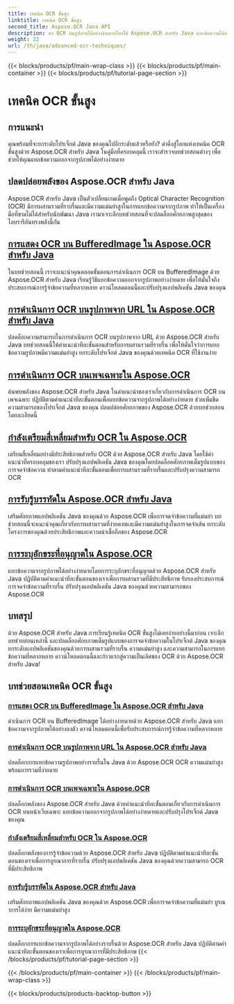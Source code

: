 ```yaml
---
title: เทคนิค OCR ขั้นสูง
linktitle: เทคนิค OCR ขั้นสูง
second_title: Aspose.OCR Java API
description: ทำ OCR บนรูปภาพได้อย่างง่ายดายโดยใช้ Aspose.OCR สำหรับ Java แยกข้อความได้อย่างราบรื่นด้วยความแม่นยำสูง ปรับปรุงโปรเจ็กต์ Java ของคุณด้วยการจดจำข้อความที่หลากหลาย
weight: 22
url: /th/java/advanced-ocr-techniques/
---
```


{{< blocks/products/pf/main-wrap-class >}}
{{< blocks/products/pf/main-container >}}
{{< blocks/products/pf/tutorial-page-section >}}

# เทคนิค OCR ขั้นสูง

## การแนะนำ

คุณพร้อมที่จะยกระดับโปรเจ็กต์ Java ของคุณไปอีกระดับแล้วหรือยัง? ดำดิ่งสู่โลกแห่งเทคนิค OCR ขั้นสูงด้วย Aspose.OCR สำหรับ Java ในคู่มือที่ครอบคลุมนี้ เราจะสำรวจบทช่วยสอนต่างๆ เพื่อช่วยให้คุณแยกข้อความออกจากรูปภาพได้อย่างง่ายดาย

## ปลดปล่อยพลังของ Aspose.OCR สำหรับ Java

Aspose.OCR สำหรับ Java เป็นตัวเปลี่ยนเกมเมื่อพูดถึง Optical Character Recognition (OCR) มีการผสานรวมที่ราบรื่นและมีความแม่นยำสูงในการแยกข้อความจากรูปภาพ ทำให้เป็นเครื่องมือที่ขาดไม่ได้สำหรับนักพัฒนา Java เรามาเจาะลึกบทช่วยสอนที่จะปลดล็อกศักยภาพสูงสุดของไลบรารีอันทรงพลังนี้กัน

## [การแสดง OCR บน BufferedImage ใน Aspose.OCR สำหรับ Java](./perform-ocr-buffered-image/)

ในบทช่วยสอนนี้ เราจะแนะนำคุณตลอดขั้นตอนการดำเนินการ OCR บน BufferedImage ด้วย Aspose.OCR สำหรับ Java เรียนรู้วิธีแยกข้อความออกจากรูปภาพอย่างง่ายดาย เพื่อให้มั่นใจถึงประสบการณ์การรู้จำข้อความที่หลากหลาย ดาวน์โหลดตอนนี้และปรับปรุงแอปพลิเคชัน Java ของคุณ

## [การดำเนินการ OCR บนรูปภาพจาก URL ใน Aspose.OCR สำหรับ Java](./perform-ocr-image-from-url/)

ปลดล็อกความสามารถในการดำเนินการ OCR บนรูปภาพจาก URL ด้วย Aspose.OCR สำหรับ Java บทช่วยสอนนี้ให้คำแนะนำทีละขั้นตอนสำหรับการผสานรวมที่ราบรื่น เพื่อให้มั่นใจว่าการแยกข้อความรูปภาพมีความแม่นยำสูง ยกระดับโปรเจ็กต์ Java ของคุณด้วยเทคนิค OCR ที่ใช้งานง่าย

## [การดำเนินการ OCR บนเพจเฉพาะใน Aspose.OCR](./perform-ocr-on-page/)

ค้นพบพลังของ Aspose.OCR สำหรับ Java ในคำแนะนำของเราเกี่ยวกับการดำเนินการ OCR บนเพจเฉพาะ ปฏิบัติตามคำแนะนำทีละขั้นตอนเพื่อแยกข้อความจากรูปภาพได้อย่างง่ายดาย ช่วยเพิ่มขีดความสามารถของโปรเจ็กต์ Java ของคุณ ปลดปล่อยศักยภาพของ Aspose.OCR ด้วยบทช่วยสอนโดยละเอียดนี้

## [กำลังเตรียมสี่เหลี่ยมสำหรับ OCR ใน Aspose.OCR](./prepare-rectangles-for-ocr/)

เตรียมสี่เหลี่ยมอย่างมีประสิทธิภาพสำหรับ OCR ด้วย Aspose.OCR สำหรับ Java โดยใช้คำแนะนำที่ครอบคลุมของเรา ปรับปรุงแอปพลิเคชัน Java ของคุณโดยปลดล็อคศักยภาพเต็มรูปแบบของการจดจำข้อความ ทำตามคำแนะนำทีละขั้นตอนเพื่อการผสานรวมที่ราบรื่นและปรับปรุงความสามารถ OCR

## [การรับรู้บรรทัดใน Aspose.OCR สำหรับ Java](./recognize-lines/)

เสริมศักยภาพแอปพลิเคชัน Java ของคุณด้วย Aspose.OCR เพื่อการจดจำข้อความที่แม่นยำ บทช่วยสอนนี้จะแนะนำคุณเกี่ยวกับการผสานรวมที่ง่ายดายและมีความแม่นยำสูงในการจดจำเส้น ยกระดับโครงการของคุณด้วยประสิทธิภาพและความน่าเชื่อถือของ Aspose.OCR

## [การระบุอักขระที่อนุญาตใน Aspose.OCR](./specify-allowed-characters/)

แยกข้อความจากรูปภาพได้อย่างง่ายดายโดยการระบุอักขระที่อนุญาตด้วย Aspose.OCR สำหรับ Java ปฏิบัติตามคำแนะนำทีละขั้นตอนของเราเพื่อการผสานรวมที่มีประสิทธิภาพ รับรองประสบการณ์การจดจำข้อความที่ราบรื่น ปรับปรุงแอปพลิเคชัน Java ของคุณด้วยความสามารถของ Aspose.OCR

## บทสรุป

ด้วย Aspose.OCR สำหรับ Java การเรียนรู้เทคนิค OCR ขั้นสูงไม่เคยง่ายอย่างนี้มาก่อน เจาะลึกบทช่วยสอนเหล่านี้ และปลดล็อกศักยภาพเต็มรูปแบบของการจดจำข้อความในโปรเจ็กต์ Java ของคุณ ยกระดับแอปพลิเคชันของคุณด้วยการผสานรวมที่ราบรื่น ความแม่นยำสูง และความสามารถในการแยกข้อความที่หลากหลาย ดาวน์โหลดตอนนี้และก้าวแรกสู่ความเป็นเลิศของ OCR ด้วย Aspose.OCR สำหรับ Java!
## บทช่วยสอนเทคนิค OCR ขั้นสูง
### [การแสดง OCR บน BufferedImage ใน Aspose.OCR สำหรับ Java](./perform-ocr-buffered-image/)
ดำเนินการ OCR บน BufferedImage ได้อย่างง่ายดายด้วย Aspose.OCR สำหรับ Java แยกข้อความจากรูปภาพได้อย่างลงตัว ดาวน์โหลดตอนนี้เพื่อรับประสบการณ์การรู้จำข้อความที่หลากหลาย
### [การดำเนินการ OCR บนรูปภาพจาก URL ใน Aspose.OCR สำหรับ Java](./perform-ocr-image-from-url/)
ปลดล็อกการแยกข้อความรูปภาพอย่างราบรื่นใน Java ด้วย Aspose.OCR OCR ความแม่นยำสูงพร้อมการรวมที่ง่ายดาย
### [การดำเนินการ OCR บนเพจเฉพาะใน Aspose.OCR](./perform-ocr-on-page/)
ปลดล็อกพลังของ Aspose.OCR สำหรับ Java ด้วยคำแนะนำทีละขั้นตอนเกี่ยวกับการดำเนินการ OCR บนหน้าเว็บเฉพาะ แยกข้อความออกจากรูปภาพได้อย่างง่ายดายและปรับปรุงโปรเจ็กต์ Java ของคุณ
### [กำลังเตรียมสี่เหลี่ยมสำหรับ OCR ใน Aspose.OCR](./prepare-rectangles-for-ocr/)
ปลดล็อกพลังของการรู้จำข้อความด้วย Aspose.OCR สำหรับ Java ปฏิบัติตามคำแนะนำทีละขั้นตอนของเราเพื่อการบูรณาการที่ราบรื่น ปรับปรุงแอปพลิเคชัน Java ของคุณด้วยความสามารถ OCR ที่มีประสิทธิภาพ
### [การรับรู้บรรทัดใน Aspose.OCR สำหรับ Java](./recognize-lines/)
เสริมศักยภาพแอปพลิเคชัน Java ของคุณด้วย Aspose.OCR เพื่อการจดจำข้อความที่แม่นยำ บูรณาการได้ง่าย มีความแม่นยำสูง
### [การระบุอักขระที่อนุญาตใน Aspose.OCR](./specify-allowed-characters/)
ปลดล็อกการแยกข้อความจากรูปภาพได้อย่างราบรื่นด้วย Aspose.OCR สำหรับ Java ปฏิบัติตามคำแนะนำทีละขั้นตอนของเราเพื่อการบูรณาการที่มีประสิทธิภาพ
{{< /blocks/products/pf/tutorial-page-section >}}

{{< /blocks/products/pf/main-container >}}
{{< /blocks/products/pf/main-wrap-class >}}

{{< blocks/products/products-backtop-button >}}
